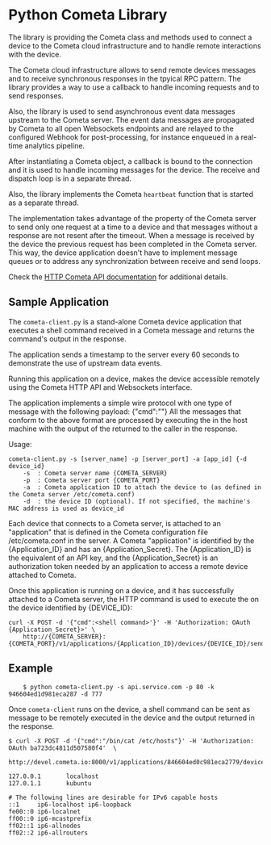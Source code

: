 Python Cometa Library
=============
The library is providing the Cometa class and methods used to connect a device to the Cometa cloud infrastructure 
and to handle remote interactions with the device.

The Cometa cloud infrastructure allows to send remote devices messages and to receive synchronous responses in the
tpyical RPC pattern. The library provides a way to use a callback to handle incoming requests and to send responses.

Also, the library is used to send asynchronous event data messages upstream to the Cometa server. The event data messages
are propagated by Cometa to all open Websockets endpoints and are relayed to the configured Webhook for post-processing,
for instance enqueued in a real-time analytics pipeline.

After instantiating a Cometa object, a callback is bound to the connection and it is used to handle incoming messages 
for the device. The receive and dispatch loop is in a separate thread.

Also, the library implements the Cometa `heartbeat` function that is started as a separate thread.

The implementation takes advantage of the property of the Cometa server to send only one request at a time to a device and that messages without a response are not resent after the timeout. When a message is received by the device the previous request has been completed in the Cometa server. This way, the device application doesn't have to implement message queues or to address any synchronization between receive and send loops.

Check the [HTTP Cometa API documentation](http://www.cometa.io/cometa-api.html) for additional details.

Sample Application
-------

The `cometa-client.py` is a stand-alone Cometa device application that executes a shell command received in a Cometa message and returns the command's output in the response.

The application sends a timestamp to the server every 60 seconds to demonstrate the use of upstream data events.

Running this application on a device, makes the device accessible remotely using the Cometa HTTP API and Websockets interface.

The application implements a simple wire protocol with one type of message with the following payload:
	{"cmd":"<shell command>"}
All the messages that conform to the above format are processed by executing the <shell command> in the host machine
with the output of the <shell command> returned to the caller in the response.

Usage:

	cometa-client.py -s [server_name] -p [server_port] -a [app_id] {-d device_id}
		-s 	: Cometa server name {COMETA_SERVER}
		-p 	: Cometa server port {COMETA_PORT}
		-a 	: Cometa application ID to attach the device to (as defined in the Cometa server /etc/cometa.conf)
		-d 	: the device ID (optional). If not specified, the machine's MAC address is used as device_id

Each device that connects to a Cometa server, is attached to an "application" that is defined in the Cometa configuration
file /etc/cometa.conf in the server. A Cometa "application" is identified by the {Application_ID} and has an {Application_Secret}.
The {Application_ID} is the equivalent of an API key, and the {Application_Secret} is an authorization token needed by an
application to access a remote device attached to Cometa.

Once this application is running on a device, and it has successfully attached to a Cometa server, the HTTP <send> command is used
to execute the <shell command> on the device identified by {DEVICE_ID}:

	curl -X POST -d '{"cmd":<shell command>'}' -H 'Authorization: OAuth {Application_Secret}>' \
		http://{COMETA_SERVER}:{COMETA_PORT}/v1/applications/{Application_ID}/devices/{DEVICE_ID}/send


Example
--- 
 		$ python cometa-client.py -s api.service.com -p 80 -k 946604ed1d981eca287 -d 777 

Once `cometa-client` runs on the device, a shell command can be sent as message to be remotely executed in the device and the output returned in the response. 

	$ curl -X POST -d '{"cmd":"/bin/cat /etc/hosts"}' -H 'Authorization: OAuth ba723dc4811d507580f4'  \
		http://devel.cometa.io:8000/v1/applications/846604ed0c981eca2779/devices/777/send
	
	127.0.0.1       localhost 
	127.0.1.1       kubuntu 

	# The following lines are desirable for IPv6 capable hosts 
	::1     ip6-localhost ip6-loopback 
	fe00::0 ip6-localnet 
	ff00::0 ip6-mcastprefix 
	ff02::1 ip6-allnodes 
	ff02::2 ip6-allrouters 
